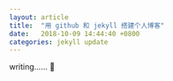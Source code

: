 ```yaml
---
layout: article
title:  "用 github 和 jekyll 搭建个人博客"
date:   2018-10-09 14:44:40 +0800
categories: jekyll update
---
```

writing…… :ghost:
